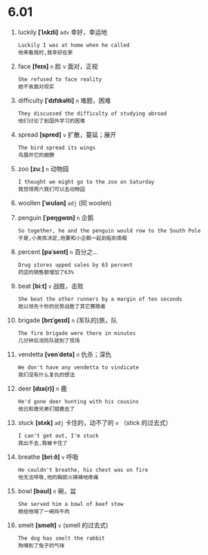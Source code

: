 # 6.01

1. luckily **[ˈlʌkɪli]** `adv` 幸好，幸运地

   ```
   Luckily I was at home when he called
   他来看我时,我幸好在家
   ```

2. face **[feɪs]** `n` 脸 `v` 面对，正视

   ```
   She refused to face reality
   她不肯面对现实
   ```

3. difficulty **[ˈdɪfɪkəlti]** `n` 难题，困难

   ```
   They discussed the difficulty of studying abroad
   他们讨论了到国外学习的困难
   ```

4. spread **[spred]** `v` 扩散，蔓延；展开

   ```
   The bird spread its wings
   鸟展开它的翅膀
   ```

5. zoo **[zuː]** `n` 动物园

   ```
   I thought we might go to the zoo on Saturday
   我觉得周六我们可以去动物园
   ```

6. woollen **[ˈwʊlən]** `adj` (同 woolen)

7. penguin **[ˈpeŋɡwɪn]** `n` 企鹅

   ```
   So together, he and the penguin would row to the South Pole
   于是,小男孩决定,他要和小企鹅一起划船到南极
   ```

8. percent **[pəˈsent]** `n` 百分之...

   ```
   Drug stores upped sales by 63 percent
   药店的销售额增加了63%
   ```

9. beat **[biːt]** `v` 战胜，击败

   ```
   She beat the other runners by a margin of ten seconds
   她以领先十秒的优势战胜了其它赛跑者
   ```

10. brigade **[brɪˈɡeɪd]** `n` (军队的)旅，队

    ```
    The fire brigade were there in minutes
    几分钟后消防队就到了现场
    ```

11. vendetta **[venˈdetə]** `n` 仇杀；深仇

    ```
    We don't have any vendetta to vindicate
    我们没有什么复仇的想法
    ```

12. deer **[dɪə(r)]** `n` 鹿

    ```
    He'd gone deer hunting with his cousins
    他已和唐兄弟们猎鹿去了
    ```

13. stuck **[stʌk]** `adj` 卡住的，动不了的 `v` （stick 的过去式）

    ```
    I can't get out, I'm stuck
    我出不去,我被卡住了
    ```

14. breathe **[briːð]** `v` 呼吸

    ```
    He couldn't breathe, his chest was on fire
    他无法呼吸,他的胸部火辣辣地疼痛
    ```

15. bowl **[bəʊl]** `n` 碗，盆

    ```
    She served him a bowl of beef stew
    她给他端了一碗炖牛肉
    ```

16. smelt **[smelt]** `v` (smell 的过去式)
    ```
    The dog has smelt the rabbit
    狗嗅到了兔子的气味
    ```
